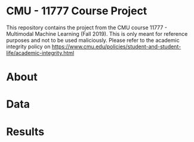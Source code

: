 # CMU - 11777 Course Project

This repository contains the project from the CMU course 11777 - Multimodal Machine Learning (Fall 2019).
This is only meant for reference purposes and not to be used maliciously. Please refer to the academic integrity policy on https://www.cmu.edu/policies/student-and-student-life/academic-integrity.html

# About

# Data

# Results
